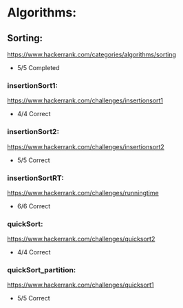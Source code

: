 # Algorithms:

## Sorting:
https://www.hackerrank.com/categories/algorithms/sorting

- 5/5 Completed

### insertionSort1:
https://www.hackerrank.com/challenges/insertionsort1

- 4/4 Correct

### insertionSort2:
https://www.hackerrank.com/challenges/insertionsort2

- 5/5 Correct

### insertionSortRT:
https://www.hackerrank.com/challenges/runningtime

- 6/6 Correct

### quickSort:
https://www.hackerrank.com/challenges/quicksort2

- 4/4 Correct

### quickSort_partition:
https://www.hackerrank.com/challenges/quicksort1

- 5/5 Correct
